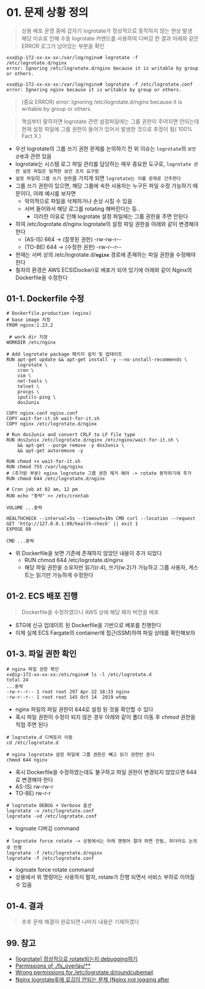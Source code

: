 # 01. 문제 상황 정의

> 상용 배포 운영 중에 갑자기 logrotate가 정상적으로 동작하지 않는 현상 발생  
> 해당 이슈로 인해 수동 logrotate 커멘드를 사용하여 디버깅 한 결과 아래와 같은 ERROR 로그가 남아있는 부분을 확인

```shell
xxx@ip-172-xx-xx-xx:/var/log/nginx# logrotate -f /etc/logrotate.d/nginx
error: Ignoring /etc/logrotate.d/nginx because it is writable by group or others.

xxx@ip-172-xx-xx-xx:/var/log/nginx# logrotate -f /etc/logrotate.conf
error: Ignoring nginx because it is writable by group or others.
```

> (중요 ERROR) error: Ignoring /etc/logrotate.d/nginx because it is writable by group or others.

> 핵심부터 말하자면 logrotate 관련 설정파일에는 그룹 권한이 주어지면 안되는데  
> 현재 설정 파일에 그룹 권한이 들어가 있어서 발생한 것으로 추정이 됨( 100% Fact X )

- 우선 logrotate의 그룹 쓰기 권한 문제를 논의하기 전 위 이슈는 `logrotate`의 `보안 관행`과 관련 있음
- logrotate는 시스템 로그 파일 관리를 담당하는 매우 중요한 도구로, `logrotate 관련 설정 파일은 엄격한 보안 조치 요구함`
- `설정 파일`이 `그룹 쓰기 권한`을 가지게 되면 `logrotate는 이를 문제로 간주한다`
- 그룹 쓰기 권한이 있으면, 해당 그룹에 속한 사용자는 누구든 파일 수정 가능하기 때문이다, 아래 예시를 보자면
  - 악의적으로 파일을 삭제하거나 손상 시킬 수 있음
  - 서버 들어와서 해당 로그를 rotating 해버린다는 등..
    - 이러한 이유로 인해 logrotate 설정 파일에는 그룹 권한을 주면 안된다
- 하여 /etc/logrotate.d/nginx logrotate의 설정 파일 권한을 아래와 같이 변경해야 한다
  - (AS-IS) 664 -> (잘못된 권한) -rw-rw-r--
  - (TO-BE) 644 -> (수정한 권한) -rw-r--r--
- 현재는 서버 상의 /etc/logrotate.d/**`nginx`** 경로에 존재하는 파일 권한을 수정해야 한다
- 필자의 환경은 AWS ECS(Docker)로 배포가 되어 있기에 아래와 같이 Nginx의 Dockerfile을 수정한다

## 01-1. Dockerfile 수정

```shell
# Dockerfile.production (nginx)
# base image 지정
FROM nginx:1.23.2
 
 # work dir 지정
WORKDIR /etc/nginx

# Add logrotate package 패키지 설치 및 업데이트
RUN apt-get update && apt-get install -y --no-install-recommends \
    logrotate \
    cron \
    vim \
    net-tools \
    telnet \
    procps \
    iputils-ping \
    dos2unix

COPY nginx.conf nginx.conf
COPY wait-for-it.sh wait-for-it.sh
COPY nginx /etc/logrotate.d/nginx

# Run dos2unix and convert CRLF to LF file type
RUN dos2unix /etc/logrotate.d/nginx /etc/nginx/wait-for-it.sh \
    && apt-get --purge remove -y dos2unix \
    && apt-get autoremove -y

RUN chmod +x wait-for-it.sh
RUN chmod 755 /var/log/nginx
# (추가된 부분) nginx logrotate 그룹 권한 제거 해야 -> rotate 동작하기에 추가
RUN chmod 644 /etc/logrotate.d/nginx

# Cron job at 02 am, 12 pm
RUN echo "중략" >> /etc/crontab

VOLUME ...중략

HEALTHCHECK --interval=5s --timeout=10s CMD curl --location --request GET 'http://127.0.0.1:80/health-check' || exit 1
EXPOSE 80

CMD ...중략
```

- 위 Dockerfile을 보면 기존에 존재하지 않았던 내용이 추가 되었다
  - RUN chmod 644 /etc/logrotate.d/nginx
  - 해당 파일 권한을 소유자만 읽기(r:4), 쓰기(w:2)가 가능하고 그룹 사용자, 게스트는 읽기만 가능하게 수정한다

## 01-2. ECS 배포 진행

> Dockerfile을 수정하였으니 AWS 상에 해당 패치 버전을 배포  

- STG에 신규 업데이트 된 Dockerfile을 기반으로 배포를 진행한다
- 이제 실제 ECS Fargate의 container에 접근(SSM)하여 파일 상태를 확인해보자

## 01-3. 파일 권한 확인

```shell
# nginx 파일 권한 확인
xx@ip-172-xx-xx-xx:/etc/nginx# ls -l /etc/logrotate.d
total 24
...중략
-rw-r--r-- 1 root root 297 Apr 22 18:33 nginx
-rw-r--r-- 1 root root 145 Oct 14  2019 wtmp
```

- nginx 파일의 파일 권한이 644로 설정 된 것을 확인할 수 있다
- 혹시 파일 권한이 수정이 되지 않은 경우 아래와 같이 폴더 이동 후 chmod 권한을 직접 주면 된다

```shell
# logrotate.d 디렉토리 이동
cd /etc/logrotate.d
```

```shell
# nginx logrotate 설정 파일에 그룹 권한은 빼고 읽기 권한만 준다
chmod 644 nginx 
```

- 혹시 Dockerfile을 수정하였는데도 불구하고 파일 권한이 변경되지 않았으면 644로 변경해야 한다
- AS-IS) rw-rw-r
- TO-BE) rw-r-r

```shell
# logrotate DEBUG + Verbose 옵션
logrotate -v /etc/logrotate.conf
logrotate -vd /etc/logrotate.conf
```

- logroate 디버깅 command

```shell
# logrotate force rotate -> 상용에서는 아래 명령어 절대 하면 안됨, 하더라도 논의 후 진행
logrotate -f /etc/logrotate.d/nginx
logrotate -f /etc/logrotate.conf
```

- logroate force rotate command
- 상용에서 위 명령어는 사용하지 말자, rotate가 진행 되면서 서비스 부하로 이어질 수 있음

## 01-4. 결과

> 추후 문제 해결이 완료되면 나머지 내용은 기재하겠다

## 99. 참고

- [[logrotate] 정상적으로 rotate되는지 debugging하기](https://blog.leocat.kr/notes/2018/01/30/logrotate-debugging)
- [Permissions of ./fs_overlay/**](https://github.com/SteveLTN/https-portal/issues/265)
- [Wrong permissions for /etc/logrotate.d/roundcubemail](https://github.com/remicollet/remirepo/issues/145)
- [Nginx logrotate후에 로깅이 안되는 문제 (Nginx not logging after](https://hodolman.com/42)
